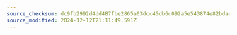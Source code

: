 ```yaml
---
source_checksum: dc9fb2992d4dd487fbe2865a03dcc45db6c092a5e543874e82bdad3f30869762
source_modified: 2024-12-12T21:11:49.591Z
---
```


